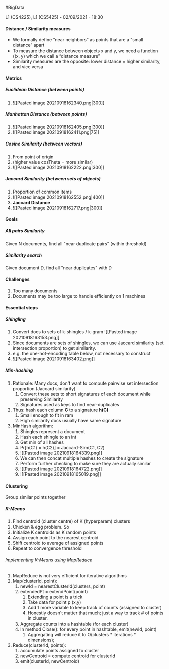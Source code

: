 #BigData 

L1 (CS4225), L1 (CS5425) - 02/09/2021 - 18:30

#### Distance / Similarity measures
- We formally define “near neighbors” as points that are a
"small distance” apart
- To measure the distance between objects x and y, we need a
function ((x, y) which we call a “distance measure”
- Similarity measures are the opposite: lower distance = higher
similarity, and vice versa

#### Metrics
##### Euclidean Distance (between points)
1. ![[Pasted image 20210918162340.png|300]]
##### Manhattan Distance (between points)
1. ![[Pasted image 20210918162405.png|300]]
2. ![[Pasted image 20210918162411.png|75]]
##### Cosine Similarity (between vectors)
1. From point of origin
2. (higher value cosTheta = more similar)
3. ![[Pasted image 20210918162222.png|300]]

##### Jaccard Similarity (between sets of objects)
1. Proportion of common items
2. ![[Pasted image 20210918162552.png|400]]
3. **Jaccard Distance**
4. ![[Pasted image 20210918162717.png|300]]

#### Goals
##### All pairs Similarity
Given N documents, find all "near duplicate pairs" (within threshold)

##### Similarity search
Given document D, find all "near duplicates" with D

#### Challenges
1. Too many documents
2. Documents may be too large to handle efficiently on 1 machines

#### Essential steps
##### Shingling
1. Convert docs to sets of k-shingles / k-gram
![[Pasted image 20210918163153.png]]
2. Since documents are sets of shingles, we can use Jaccard similarity (set intersection proportion) to get similarity.
3. e.g. the one-hot-encoding table below, not necessary to construct 
4. ![[Pasted image 20210918163402.png]]

##### Min-hashing
1. Rationale: Many docs, don't want to compute pairwise set intersection proportion (Jaccard similarity)
	1. Convert these sets to short signatures of each document while preserving Similarity
	2. Signatures used as keys to find near-duplicates	
2. Thus: hash each column **C** to a signature **h(C)**
	1.  Small enough to fit in ram
	2. High similarity docs usually have same signature
3. MinHash algorithm:
	1. Shingles represent a document
	2. Hash each shingle to an int
	3. Get min of all hashes
	4. Pr[h(C1) = h(C2)] = Jaccard-Sim(C1, C2)
	5. ![[Pasted image 20210918164339.png]]
	6. We can then concat multiple hashes to create the signature
	7. Perform further checking to make sure they are actually similar 
	8. ![[Pasted image 20210918164722.png]]
	9. ![[Pasted image 20210918165019.png]]

#### Clustering
Group similar points together
##### K-Means
1. Find centroid (cluster centre) of K (hyperparam) clusters
2. Chicken & egg problem. So
3. Initialize K centroids as K random points
4. Assign each point to the nearest centroid
5. Shift centroid to average of assigned points
6. Repeat to convergence threshold 

###### Implementing K-Means using MapReduce
1. MapReduce is not very efficient for iterative algorithms
1. Map(clusterId, point): 
	1. newId = nearestClusterid(clusters, point)
	2. extendedPt = extendPoint(point)
		1. Extending a point is a trick
		2. Take data for point p (x,y)
		3. Add 1 more variable to keep track of counts (assigned to cluster)
		4. Honestly doesn't matter that much; just a way to track # of points in cluster.
	3. Aggregate counts into a hashtable (for each cluster)
	4. In method Close(): for every point in hashtable, emit(newId, point)
		1. Aggregating will reduce it to O(clusters * iterations * dimensions);
2. Reduce(clusterId, points):
	1. accumulate points assigned to cluster
	2. newCentroid = compute centroid for clusterId
	3. emit(clusterId, newCentroid)